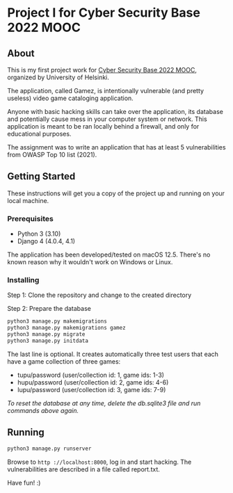 # Project I for Cyber Security Base 2022 MOOC

## About

This is my first project work for [Cyber Security Base 2022 MOOC](https://cybersecuritybase.mooc.fi/), organized by University of Helsinki.

The application, called Gamez, is intentionally vulnerable (and pretty useless) video game cataloging application.

Anyone with basic hacking skills can take over the application, its database and potentially cause mess in your computer system or network. This application is meant to be ran locally behind a firewall, and only for educational purposes.

The assignment was to write an application that has at least 5 vulnerabilities from OWASP Top 10 list (2021).

## Getting Started

These instructions will get you a copy of the project up and running on your local machine.

### Prerequisites

- Python 3 (3.10)
- Django 4 (4.0.4, 4.1)

The application has been developed/tested on macOS 12.5. There's no known reason why it wouldn't work on Windows or Linux.

### Installing

Step 1: Clone the repository and change to the created directory

Step 2: Prepare the database

```bash
python3 manage.py makemigrations
python3 manage.py makemigrations gamez
python3 manage.py migrate
python3 manage.py initdata
```

The last line is optional. It creates automatically three test users that each have a game collection of three games:

- tupu/password (user/collection id: 1, game ids: 1-3)
- hupu/password (user/collection id: 2, game ids: 4-6)
- lupu/password (user/collection id: 3, game ids: 7-9)

_To reset the database at any time, delete the db.sqlite3 file and run commands above again._

## Running

```bash
python3 manage.py runserver
```

Browse to `http ://localhost:8000`, log in and start hacking. The vulnerabilities are described in a file called report.txt.

Have fun! :)
